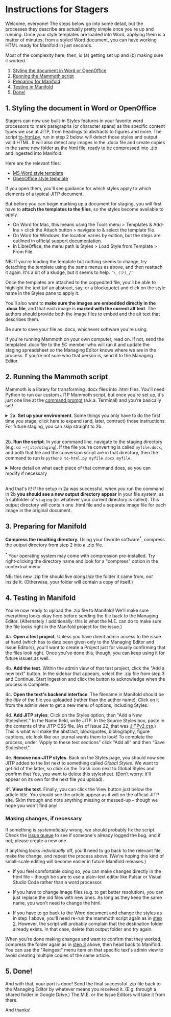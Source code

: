 # Instructions for Stagers

Welcome, everyone! The steps below go into some detail, but the processes they describe are actually pretty simple once you're up and running. Once your style templates are loaded into Word, applying them is a matter of minutes; from a styled Word document, you can have working HTML ready for Manifold in just seconds.

Most of the complexity here, then, is (a) getting set up and (b) making sure it worked.

1. [Styling the document in Word or OpenOffice](#1-styling-the-document-in-word-or-openoffice)
2. [Running the Mammoth script](#2-running-the-mammoth-script)
3. [Preparing for Manifold](#3-preparing-for-manifold)
4. [Testing in Manifold](#4-testing-in-manifold)
5. [Done!](#5-done)


## 1. Styling the document in Word or OpenOffice

Stagers can now use built-in Styles features in your favorite word processors to mark paragraphs (or character spans) as the specific content types we use at JITP, from headings to abstracts to figures and more. The script [to-html.py](to-html.py), run in step 2 below, will detect those styles and output valid HTML. It will also detect any images in the .docx file and create copies in the same new folder as the html file, ready to be compressed into .zip and ingested into Manifold.

Here are the relevant files:

* [MS Word style template](jitp-staging-test.dotx)
* [OpenOffice style template](jitp-staging-test.odt)

If you open them, you'll see guidance for which styles apply to which elements of a typical JITP document.

But before you can begin marking up a document for staging, you will first have to **attach the templates to the files**, so the styles become available to apply.

* On Word for Mac, this means using the Tools menu > Templates & Add-Ins > click the Attach button > navigate to & select the template file.
* On Word for Windows, the location varies by edition, but the steps are outlined in [official support documentation](https://support.microsoft.com/en-us/office/load-or-unload-a-template-or-add-in-program-2479fe53-f849-4394-88bb-2a6e2a39479d#bm1).
* In LibreOffice, the menu path is Styles > Load Style from Template > From File.

NB: If you're loading the template but nothing seems to change, try detaching the template using the same menus as above, and then reattach it again. It's a bit of a kludge, but it seems to help. `¯\_(ツ)_/¯`

Once the templates are attached to the copyedited file, you'll be able to highlight the text (of an abstract, say, or a blockquote) and click on the style name in the Styles pane to apply it.


You'll also want to **make sure the images are embedded directly in the .docx file**, and that each image is **marked with the correct alt text**. The authors should provide both the image files to embed and the alt text that describes them.


Be sure to save your file as .docx, whichever software you're using.

If you're running Mammoth on your own computer, read on. If not, send the templated .docx file to the <dfn title="Editorial Collective">EC</dfn> member who will run it and update the staging spreadsheet so the Managing Editor knows where we are in the process. If you're not sure who that person is, send it to the Managing Editor.


## 2. Running the Mammoth script

Mammoth is a library for transforming .docx files into .html files. You'll need Python to run our custom JITP Mammoth script, but once you're set up, it's just one line at the [command prompt](https://developer.mozilla.org/en-US/docs/Learn/Tools_and_testing/Understanding_client-side_tools/Command_line) (a.k.a. Terminal) and you're basically set!

<details><summary>2a. <strong>Set up your environment</strong>. Some things you only have to do the first time you stage; click here to expand (and, later, contract) those instructions. For future staging, you can skip straight to 2b.</summary>

<ul>
<li>If you haven't yet, <a href="https://www.python.org/downloads/release/python-3120/">install Python 3</a>.</li>
<li>With Python installed, run <code>pip3 install mammoth</code> to make sure you have the library on your system.</li>
<li>Download the JITP conversion script: navigate to <a href="to-html.py">to-html.py</a> and click the download button at the top right of the page: <ul><li><img alt="Download raw file" src="download-raw.png"></li><li>For convenience, we recommend that you place this in the directory where you'll keep your .docx files to convert. For the sake of these instructions, let's call that directory <code>staging</code> and suppose it's a subdirectory of <code>jitp</code>. If you use some other location, make the appropriate substitutions as we move forward.</li></ul></li>
<li>Find your files. At the command line, navigate to the staging directory with the <code>cd</code> command (e.g. <code>cd ~/jitp/staging</code>).</li>
<li>Change the JITP script's mode to <em>executable</em>, so you can run it (and not just read it). From within the staging directory, tell your computer that this file contains commands by typing <code>chmod +x to-html.py</code>.<ul><li>Click here for <a href="https://cets.seas.upenn.edu/answers/chmod.html">more on <code>chmod</code></a>.</li></ul></li>
</ul>

<p>Again, <strong>you should only have to do these steps once</strong>, when you first start using this process. For all subsequent times, you can skip straight to the steps below.</p>
</details>
<br/>

2b. **Run the script**. In your command line, navigate to the staging directory (e.g. `cd ~/jitp/staging`). If the file you're converting is called `myfile.docx`, and both that file and the conversion script are in that directory, then the command to run is `python3 to-html.py myfile.docx myfile`.

<details><summary>More detail on what each piece of that command does, so you can modify if necessary</summary>
<dl>
<dt><code>python3</code></dt>
<dd>This instructs the computer to use Python 3, even if you have Python 2 on your computer. This is essential for making sure the program can find the mammoth library.</dd>
<dt><code>to-html.py</code></dt>
<dd>The path to the conversion script. If you're in the same directory, you don't need a prefix. If you keep the file somewhere else, just add the relative path to the file's location, e.g. <code>../staging/to-html.py</code>. Note that the two dots mean "go up one directory."</dd>
<dt><code>myfile.docx</code></dt>
<dd>The path to the file you're converting. If your filename has spaces, you can escape them with a backslash, like this: <code>my\ filename\ with\ spaces.docx</code>. You can probably get the command line to autocomplete the filename by typing in the first few letters and hitting <code>tab</code>.</dd>
<dt><code>myfile</code></dt>
<dd>The name of an output directory to hold the converted files. Avoid spaces in this directory name. Often using the first author's last name is a good approach – and if you stick to all lowercase letters, you never need to remember whether the filename is capitalized.</dd>
</dl>
</details>
<br/>

And that's it! If the setup in 2a was successful, when you run the command in 2b **you should see a new output directory appear** in your file system, as a subfolder of `staging` (or whatever your current directory is called). This output directory will contain one .html file and a separate image file for each image in the original document.

## 3. Preparing for Manifold

**Compress the resulting directory.** Using your favorite software<sup>*</sup>, compress the output directory from step 2 into a .zip file.

<sup>*</sup> Your operating system may come with compression pre-installed. Try right-clicking the directory name and look for a "compress" option in the contextual menu.

NB: this new .zip file should live *alongside* the folder it came from, *not* inside it. (Otherwise, your folder will contain a copy of itself.)

## 4. Testing in Manifold

You're now ready to upload the .zip file to Manifold! We'll make sure everything looks okay here before sending the file back to the Managing Editor. (Alternately / additionally: this is what the M.E. can do to make sure the file looks right in the Manifold project for the issue.)

4a. **Open a test project**. Unless you have direct admin access to the issue at hand (which has to date been given only to the Managing Editor and Issue Editors), you'll want to create a Project just for visually confirming that the files look right. Once you've done this, though, you can keep using it for future issues as well.

4b. **Add the text**. Within the admin view of that test project, click the "Add a new text" button. In the sidebar that appears, select the .zip file from step 3 and Continue. Start Ingestion and click the button to acknowledge when the process is Complete.

4c. **Open the text's backend interface**. The filename in Manifold should be the *title* of the file you uploaded (rather than the author name). Click on it from the admin view to get a new menu of options, including Styles.

4d. **Add JITP styles**. Click on the Styles option, then "Add a New Stylesheet." In the Name field, write JITP. In the Source Styles box, paste in the contents of the JITP CSS file. (As of Issue 22, that was [JITPv2.css](JITPv2.css).) This is what will make the abstract, blockquotes, bibliography, figure captions, etc look like our journal wants them to look! To complete the process, under "Apply to these text sections" click "Add all" and then "Save Stylesheet".

4e. **Remove non-JITP styles**. Back on the Styles page, you should now see JITP added to the list next to something called _Global Styles_. We want to get rid of the latter, so click on the Trash icon next to Global Styles and confirm that Yes, you want to delete this stylesheet. (Don't worry: it'll appear on its own for the next file you upload).

4f. **View the text**. Finally, you can click the View button just below the article title. You should see the article appear as it will on the official JITP site. Skim through and note anything missing or messed-up – though we hope you won't find any!

### Making changes, if necessary

If something is *systematically* wrong, we should probably fix the script. Check the [issue queue](issues) to see if someone's already logged the bug, and if not, please create a new one.

If anything looks *individually* off, you'll need to go back to the relevant file, make the change, and repeat the process above. (We're hoping this kind of small-scale editing will become easier in future Manifold releases.)

* If you feel comfortable doing so, you can make changes directly in the html file – though be sure to use a plain-text editor like Pulsar or Visual Studio Code rather than a word processor.

* If you have to change image files (e.g. to get better resolution), you can just replace the old files with new ones. As long as they keep the same name, you won't need to change the html.

* If you have to go back to the Word document and change the styles as in step 1 above, you'll need re-run the mammoth script again as in [step 2](#2-running-the-mammoth-script). However, the script will probably complain that the destination folder already exists. In that case, delete that output folder and try again.

When you're done making changes and want to confirm that they worked, compress the folder again as in [step 3](#3-preparing-for-manifold) above, then head back to Manifold. You can use the "Reingest" menu item on that specific text's admin view to avoid creating multiple copies of the same article.


## 5. Done!

And with that, your part is done! Send the final successful .zip file back to the Managing Editor by whatever means you received it. (E.g. through a shared folder in Google Drive.) The M.E. or the Issue Editors will take it from there.

And thanks!
